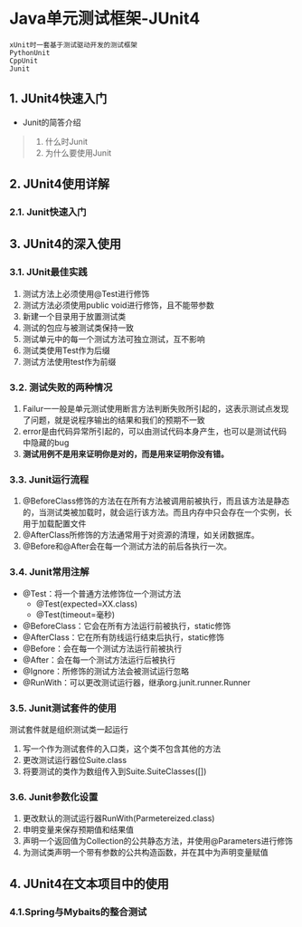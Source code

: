 # Java单元测试框架-JUnit4
    xUnit时一套基于测试驱动开发的测试框架
    PythonUnit
    CppUnit
    Junit


## 1. JUnit4快速入门
* Junit的简答介绍
> 1. 什么时Junit
> 1. 为什么要使用Junit


## 2. JUnit4使用详解

### 2.1. Junit快速入门

## 3. JUnit4的深入使用

### 3.1. JUnit最佳实践
1. 测试方法上必须使用@Test进行修饰
1. 测试方法必须使用public void进行修饰，且不能带参数
1. 新建一个目录用于放置测试类
1. 测试的包应与被测试类保持一致
1. 测试单元中的每一个测试方法可独立测试，互不影响
1. 测试类使用Test作为后缀
1. 测试方法使用test作为前缀

### 3.2. 测试失败的两种情况
1. Failur一一般是单元测试使用断言方法判断失败所引起的，这表示测试点发现了问题，就是说程序输出的结果和我们的预期不一致
1. error是由代码异常所引起的，可以由测试代码本身产生，也可以是测试代码中隐藏的bug
1. **测试用例不是用来证明你是对的，而是用来证明你没有错。**

### 3.3. Junit运行流程
1. @BeforeClass修饰的方法在在所有方法被调用前被执行，而且该方法是静态的，当测试类被加载时，就会运行该方法。而且内存中只会存在一个实例，长用于加载配置文件
2. @AfterClass所修饰的方法通常用于对资源的清理，如关闭数据库。
3. @Before和@After会在每一个测试方法的前后各执行一次。

### 3.4. Junit常用注解
* @Test：将一个普通方法修饰位一个测试方法
    * @Test(expected=XX.class)
    * @Test(timeout=毫秒)
* @BeforeClass：它会在所有方法运行前被执行，static修饰
* @AfterClass：它在所有防线运行结束后执行，static修饰
* @Before：会在每一个测试方法运行前被执行
* @After：会在每一个测试方法运行后被执行
* @Ignore：所修饰的测试方法会被测试运行忽略
* @RunWith：可以更改测试运行器，继承org.junit.runner.Runner

### 3.5. Junit测试套件的使用
测试套件就是组织测试类一起运行

1. 写一个作为测试套件的入口类，这个类不包含其他的方法
2. 更改测试运行器位Suite.class
3. 将要测试的类作为数组传入到Suite.SuiteClasses([])

### 3.6. Junit参数化设置
1. 更改默认的测试运行器RunWith(Parmetereized.class)
2. 申明变量来保存预期值和结果值
3. 声明一个返回值为Collection的公共静态方法，并使用@Parameters进行修饰
4. 为测试类声明一个带有参数的公共构造函数，并在其中为声明变量赋值

## 4. JUnit4在文本项目中的使用

### 4.1.Spring与Mybaits的整合测试
